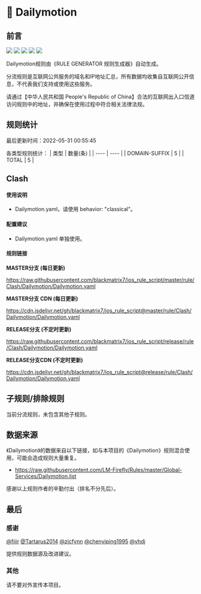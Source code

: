 # 🧸 Dailymotion

## 前言

![](https://shields.io/badge/-移除重复规则-ff69b4) ![](https://shields.io/badge/-DOMAIN与DOMAIN--SUFFIX合并-green) ![](https://shields.io/badge/-DOMAIN--SUFFIX间合并-critical) ![](https://shields.io/badge/-DOMAIN--SUFFIX与DOMAIN--KEYWORD合并-blue) ![](https://shields.io/badge/-IP--CIDR(6)合并-blueviolet) 

Dailymotion规则由《RULE GENERATOR 规则生成器》自动生成。

分流规则是互联网公共服务的域名和IP地址汇总，所有数据均收集自互联网公开信息，不代表我们支持或使用这些服务。

请通过【中华人民共和国 People's Republic of China】合法的互联网出入口信道访问规则中的地址，并确保在使用过程中符合相关法律法规。

## 规则统计

最后更新时间：2022-05-31 00:55:45

各类型规则统计：
| 类型 | 数量(条)  | 
| ---- | ----  |
| DOMAIN-SUFFIX | 5  | 
| TOTAL | 5  | 


## Clash 

#### 使用说明
- Dailymotion.yaml，请使用 behavior: "classical"。

#### 配置建议
- Dailymotion.yaml 单独使用。

#### 规则链接
**MASTER分支 (每日更新)**

https://raw.githubusercontent.com/blackmatrix7/ios_rule_script/master/rule/Clash/Dailymotion/Dailymotion.yaml

**MASTER分支 CDN (每日更新)**

https://cdn.jsdelivr.net/gh/blackmatrix7/ios_rule_script@master/rule/Clash/Dailymotion/Dailymotion.yaml

**RELEASE分支 (不定时更新)**

https://raw.githubusercontent.com/blackmatrix7/ios_rule_script/release/rule/Clash/Dailymotion/Dailymotion.yaml

**RELEASE分支CDN (不定时更新)**

https://cdn.jsdelivr.net/gh/blackmatrix7/ios_rule_script@release/rule/Clash/Dailymotion/Dailymotion.yaml

## 子规则/排除规则


当前分流规则，未包含其他子规则。

## 数据来源

《Dailymotion》的数据来自以下链接，如与本项目的《Dailymotion》规则混合使用，可能会造成规则大量重复。

- https://raw.githubusercontent.com/LM-Firefly/Rules/master/Global-Services/Dailymotion.list


感谢以上规则作者的辛勤付出（排名不分先后）。

## 最后

### 感谢

[@fiiir](https://github.com/fiiir) [@Tartarus2014](https://github.com/Tartarus2014) [@zjcfynn](https://github.com/zjcfynn) [@chenyiping1995](https://github.com/chenyiping1995) [@vhdj](https://github.com/vhdj)

提供规则数据源及改进建议。

### 其他

请不要对外宣传本项目。